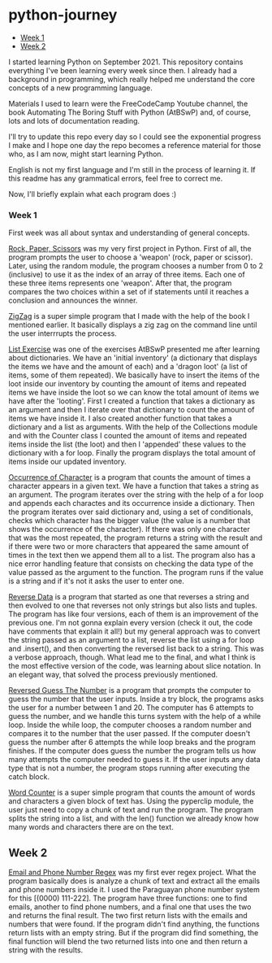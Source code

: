 # python-journey

* [Week 1](#week-1)
* [Week 2](#week-2)


I started learning Python on September 2021. This repository contains everything I've been learning every week since then.
I already had a background in programming, which really helped me understand the core concepts of a new programming language.

Materials I used to learn were the FreeCodeCamp Youtube channel, the book Automating The Boring Stuff with Python (AtBSwP) and, of course, lots and lots of documentation reading.

I'll try to update this repo every day so I could see the exponential progress I make and I hope one day the repo becomes a reference material for those who, as I am now, might start learning Python.

English is not my first language and I'm still in the process of learning it. If this readme has any grammatical errors, feel free to correct me.

Now, I'll briefly explain what each program does :)

### Week 1
First week was all about syntax and understanding of general concepts. 

[Rock, Paper, Scissors](Week%201/RockPaperScissors.py) was my very first project in Python. First of all, the program prompts the user to choose a 'weapon' (rock, paper or scissor).
Later, using the random module, the program chooses a number from 0 to 2 (inclusive) to use it as the index of an array of three items.
Each one of these three items represents one 'weapon'. After that, the program compares the two choices within a set of if statements until it reaches a conclusion and
announces the winner.

[ZigZag](Week%201/ZigZag.py) is a super simple program that I made with the help of the book I mentioned earlier. It basically displays a zig zag on the command line until the user interrrupts the process.

[List Exercise](Week%201/listExercise.py) was one of the exercises AtBSwP presented me after learning about dictionaries. We have an 'initial inventory' (a dictionary that displays
the items we have and the amount of each) and a 'dragon loot' (a list of items, some of them repeated). 
We basically have to insert the items of the loot inside our inventory by counting the amount of items and repeated items we have inside the loot so we can know the total amount
of items we have after the 'looting'. First I created a function that takes a dictionary as an argument and then I iterate over that dictionary to count the amount of items we have inside it.
I also created another function that takes a dictionary and a list as arguments. With the help of the Collections module and with the Counter class I counted the amount of items and repeated items inside the list (the loot)
and then I 'appended' these values to the dictionary with a for loop. Finally the program displays the total amount of items inside our updated inventory.

[Occurrence of Character](Week%201/occurrenceOfChar.py) is a program that counts the amount of times a character appears in a given text. We have a function that takes a string as
an argument. The program iterates over the string with the help of a for loop and appends each charactes and its occurrence inside a dictionary. 
Then the program iterates over said dictionary and, using a set of conditionals, checks which character has the bigger value (the value is a number that shows the occurrence of the character).
If there was only one character that was the most repeated, the program returns a string with the result and if there were two or more characters that appeared the same amount
of times in the text then we append them all to a list.
The program also has a nice error handling feature that consists on checking the data type of the value passed as the argument to the function. The program runs if the value is a string
and if it's not it asks the user to enter one.

[Reverse Data](Week%201/reverseData.py) is a program that started as one that reverses a string and then evolved to one that reverses not only strings but also lists and tuples.
The program has like four versions, each of them is an improvement of the previous one. I'm not gonna explain every version (check it out, the code have comments that explain it all!)
but my general approach was to convert the string passed as an argument to a list, reverse the list using a for loop and .insert(), and then converting the reversed list
back to a string. This was a verbose approach, though. What lead me to the final, and what I think is the most effective version of the code, was learning about slice notation.
In an elegant way, that solved the process previously mentioned.


[Reversed Guess The Number](Week%201/reversedGuessTheNumber.py) is a program that prompts the computer to guess the number that the user inputs. Inside a try block, the programs asks the user for a number between 1 and 20. The computer has 6 attempts to guess the number, and we handle this turns system with the help of a while loop. Inside the while loop, the computer chooses a random number and compares it to the number that the user passed. If the computer doesn't guess the number after 6 attempts the while loop breaks and the program finishes. If the computer does guess the number the program tells us how many attempts the computer needed to guess it.
If the user inputs any data type that is not a number, the program stops running after executing the catch block.


[Word Counter](Week%201/wordCounter.py) is a super simple program that counts the amount of words and characters a given block of text has. Using the pyperclip module, the user just need to copy a chunk of text and run the program. The program splits the string into a list, and with the len() function we already know how many words and characters there are on the text. 


## Week 2

[Email and Phone Number Regex](Week%202/email_number_regex.py) was my first ever regex project. What the program basically does is analyze a chunk of text and extract all the emails and phone numbers inside it. I used the Paraguayan phone number system for this [(0000) 111-222].
The program have three functions: one to find emails, another to find phone numbers, and a final one that uses the two and returns the final result. The two first return lists with the emails and numbers that were found. If the program didn't find anything, the functions return lists with an empty string.  But if the program did find something, the final function will blend the two returned lists into one and then return a string with the results. 










